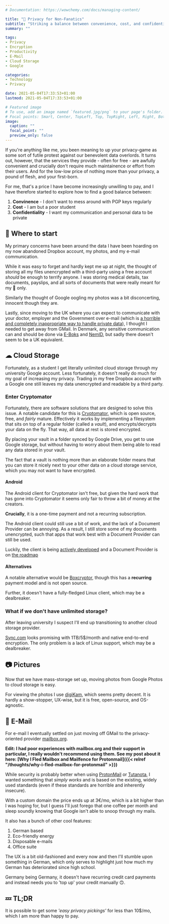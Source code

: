 ```yaml
---
# Documentation: https://wowchemy.com/docs/managing-content/

title: "🔏 Privacy for Non-Fanatics"
subtitle: "Striking a balance between convenience, cost, and confidentiality"
summary: ""

tags:
- Privacy
- Encryption
- Productivity
- E-Mail
- Cloud Storage
- Google

categories:
- Technology
- Privacy

date: 2021-05-04T17:33:53+01:00
lastmod: 2021-05-04T17:33:53+01:00

# Featured image
# To use, add an image named `featured.jpg/png` to your page's folder.
# Focal points: Smart, Center, TopLeft, Top, TopRight, Left, Right, BottomLeft, Bottom, BottomRight.
image:
  caption: ""
  focal_point: ""
  preview_only: false
---
```


If you're anything like me, you been meaning to up your privacy-game as some sort of futile
protest against our benevolent data overlords.
It turns out, however, that the services they provide - often for free - are awfully convenient
and crucially don't require much maintainence or effort from their users.
And for the low-low price of nothing more than your privacy, a pound of flesh, and your first-born.

For me, that's a price I have become increasingly unwilling to pay, and I have therefore
started to explore how to find a good balance between:

1. __Convinence__ - I don't want to mess around with PGP keys regularly
2. __Cost__ - I am but a poor student
3. __Confidentiality__ - I want my communication and personal data to be private

## 🤔 Where to start

My primary concerns have been around the data I have been hoarding on my now
abandoned Dropbox account, my photos, and my e-mail communication.

While it was easy to forget and hardly kept me up at night, the thought of storing
all my files unencrypted with a third-party using a free account _should_ be enough to
terrify anyone. I was storing medical details, tax documents, payslips, and all sorts of documents
that were really meant for my 👀 only.

Similarly the thought of Google oogling my photos was a bit disconcerting, innocent though they are.

Lastly, since moving to the UK where you can expect to communicate with your doctor,
employer and the Government over e-mail (which is [a horrible and completely inappropriate way to handle private data](https://security.stackexchange.com/questions/30087/good-simple-list-of-reasons-that-email-is-inherently-insecure)),
I thought I needed to get away from GMail.
In Denmark, any sensitive communication can and should be done via [E-Boks](https://www.e-boks.com/danmark/en/) and [NemID](https://en.wikipedia.org/wiki/NemID),
but sadly there doesn't seem to be a UK equivalent.

## ☁ Cloud Storage

Fortunately, as a student I get literally unlimited cloud storage through my
university Google account. Less fortunately, it doesn't really do much for my goal of
increasing my privacy. Trading in my free Dropbox account with a Google one still
leaves my data unencrypted and readable by a third party.

### Enter Cryptomator

Fortunately, there are software solutions that are designed to solve this issue.
A notable candidate for this is [Cryptomator](https://cryptomator.org/), which
is open source, free, and _fairly_ mature. Effectively it works by implementing a
filesystem that sits on top of a regular folder (called a _vault_), and encrypts/decrypts
your data on the fly. That way, all data at rest is stored encrypted.

By placing your vault in a folder synced by Google Drive, you get to use Google storage,
but without having to worry about them being able to read any data stored in your vault.

The fact that a vault is nothing more than an elaborate folder means that you can store
it nicely next to your other data on a cloud storage service, which you may not want
to have encrypted.

#### Android

The Android client for Cryptomator isn't free, but given the hard work that has gone
into Cryptomator it seems only fair to throw a bit of money at the creators.

__Crucially__, it is a one-time payment and not a recurring subscription.

The Android client could still use a bit of work, and the lack of a Document Provider
can be annoying. As a result, I still store some of my documents unencrypted, such that
apps that work best with a Document Provider can still be used.

Luckily, the client is being [actively developed](https://github.com/cryptomator/android)
and a Document Provider is on [the roadmap](https://cryptomator.org/blog/2021/04/08/roadmap/)

#### Alternatives

A notable alternative would be [Boxcryptor](https://www.boxcryptor.com/en/),
though this has a __recurring__ payment model and is not open source.

Further, it doesn't have a fully-fledged Linux client, which may be a dealbreaker.

### What if we don't have unlimited storage?

After leaving university I suspect I'll end up transitioning to another cloud storage provider.

[Sync.com](https://www.sync.com/pricing/) looks promising with 1TB/5$/month and native end-to-end encryption.
The only problem is a lack of Linux support, which may be a dealbreaker.

## 📷 Pictures

Now that we have mass-storage set up, moving photos from Google Photos to cloud storage
is easy.

For viewing the photos I use [digiKam](https://www.digikam.org/), which seems pretty decent.
It is hardly a show-stopper, UX-wise, but it is free, open-source, and OS-agnostic.

## 📧 E-Mail

For e-mail I eventually settled on just moving off GMail to the privacy-oriented provider [mailbox.org](https://mailbox.org/en/).

__Edit: I had poor experiences with mailbox.org and their support in particular, I really wouldn't recommend using them.
See my post about it here: [Why I Fled Mailbox and Mailfence for Protonmail]({{< relref "/thoughts/why-i-fled-mailbox-for-protonmail" >}})__

While security is probably better when using [ProtonMail](https://protonmail.com/) or [Tutanota](https://tutanota.com/),
I wanted something that _simply works_ and is based on the existing, widely used standards (even if these standards are horrible and inherently insecure).

With a custom domain the price ends up at 3€/mo, which is a bit higher than I was hoping for,
but I guess I'll just forego that one coffee per month and sleep soundly knowing that Google isn't
able to snoop through my mails.

It also has a bunch of other cool features:

1. German based
2. Eco-friendly energy
3. Disposable e-mails
4. Office suite

The UX is a bit old-fashioned and every now and then I'll stumble upon something in German,
which only serves to highlight just how much my German has deteriorated since high school.

Germany being Germany, it doesn't have recurring credit card payments and instead
needs you to 'top up' your credit manually 🙃.

## 💤 TL;DR

It is possible to get some _'easy privacy pickings'_ for less than 10$/mo,
which I am more than happy to pay.
